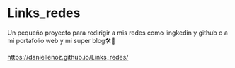# Links_redes
Un pequeño proyecto para redirigir a mis redes como lingkedin y github o a mi portafolio web y mi super blog🛠💎 

https://daniellenoz.github.io/Links_redes/
